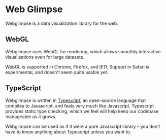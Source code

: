 # Web Glimpse

Webglimpse is a data visualization library for the web.


## WebGL

Webglimpse uses WebGL for rendering, which allows smoothly interactive visualizations even for large datasets.

WebGL is supported in Chrome, Firefox, and IE11. Support in Safari is experimental, and doesn't seem quite usable yet.


## TypeScript

Webglimpse is written in [Typescript](http://www.typescriptlang.org/), an open-source language that compiles to Javascript, and feels very much like Javascript. Typescript provides static type checking, which we feel will help keep our codebase manageable as it grows.

Webglimpse can be used as if it were a pure Javascript library – you don’t have to know anything about Typescript unless you want to.


